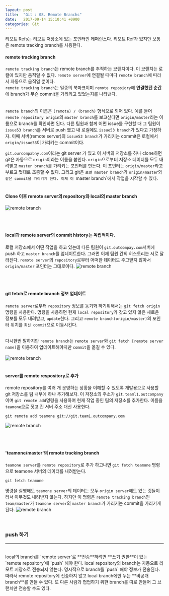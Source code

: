 ```yaml
---
layout: post
title:  "Git : 08. Remote Branchs"
date:   2017-09-14 15:10:41 +0900
categories: Git
---
```


리모트 Refs는 리모트 저장소에 있는 포인터인 레퍼런스다. 리모트 Ref가 있지만 보통은 remote tracking branch를 사용한다.

#### remote tracking branch
`remote tracking branch`는 remote branch를 추적하는 브랜치이다. 이 브랜치는 로컬에 있지만 움직일 수 없다. `remote server`에 연결될 때마다 `remote branch`에 따라서 자동으로 움직일 뿐이다. <br>
`remote tracking branch`는 일종의 북마크이며 `remote reposiory`에 **연결했던 순간**에 branch가 무슨 commit을 가리키고 있었는지를 나타낸다.
<br>
<br><br>
`remote branch`의 이름은 `(remote) / (branch)` 형식으로 되어 있다. 예를 들어 `remote repository origin`의 `master branch`를 보고싶다면 `origin/master`라는 이름으로 branch를 확인하면 된다. 다른 팀원과 함께 어떤 issue를 구현할 때 그 팀원이 `issue53 branch`를 서버로 push 했고 내 로컬에도 `issue53 branch`가 있다고 가정하자. 이때 서버(remote server)의 `issue53 branch`가 가리키는 commit은 로컬에서 `origin/issue53`이 가리키는 commit이다.

`git.ourcompabny.com`이라는 git server	가 있고 이 서버의 저장소를 하나 clone하면 git은 자동으로 `origin`이라는 이름을 붙인다. `origin`으로부터 저장소 데이터를 모두 내려받고 `master branch`를 가리키는 포인터를 만든다. 이 포인터는 `origin/master`라고 부르고 멋대로 조종할 수 없다. 그리고 git은 `로컬 master branch`가 `origin/master`와 `같은 commit을 가리키게 한다. 이제 이 `master branch`에서 작업을 시작할 수 있다.<br><br>


#### Clone 이후 remote server의 repository와 local의 master branch
![remote branch](https://git-scm.com/book/en/v2/images/remote-branches-1.png)

<br><br>

#### local과 remote server의 commit history는 독립적이다.
로컬 저장소에서 어떤 작업을 하고 있는데 다른 팀원이 `git.outcompay.com`서버에 push 하고 `master branch`를 업데이트한다. 그러면 이제 팀원 간의 히스토리는 서로 달라진다. `remote server`의 `repository`로부터 어떠한 데이터도 주고받지 않아서 `origin/master` 포인터는 그대로이다.
![remote branch](https://git-scm.com/book/en/v2/images/remote-branches-2.png)


<br><br>

#### git fetch로 remote branch 정보 업데이트
`remote server`로부터 `repository` 정보를 동기화 하기위해서는 `git fetch origin`명령을 사용한다. 명령을 사용하면 현재 `local repository`가 갖고 있지 않은 새로운 정보를 모두 내려받고, `update`한다. 그리고 `remote branch(origin/master)`의 포인터 위치를 `최신 commit`으로 이동시킨다.<br><br>

다시한번 말하지만 `remote branch`는 `remote server`와 `git fetch [remote server name]`을 이용하여 업데이트해야지만 `commit`을 옮길 수 있다.<br><br>
![remote branch](https://git-scm.com/book/en/v2/images/remote-branches-3.png)
<br><br>

#### server를 remote respository로 추가

remote repository를 여러 개 운영하는 상황을 이해할 수 있도록 개발용으로 사용할 git 저장소를 팀 내부에 하나 추가해보자. 이 저장소의 주소가 `git.teaml1.outcompany`이며 `git remote add`명령을 사용하여 현재 작업 중인 팀의 저장소를 추가한다. 이름을 `teamone`으로 짓고 긴 서버 주소 대신 사용한다.

```
git remote add teamone git://git.team1.outcompany.com
```

![remote branch](https://git-scm.com/book/en/v2/images/remote-branches-4.png)

<br><br>




#### 'teamone/master'의 remote tracking branch
`teamone server`를 `remote repository`로 추가 하고나면 `git fetch teamone` 명령으로 teamone 서버의 데이터를 내려받는다.

```
git fetch teamone
```

명령을 실행해도 `teamone server`의 데이터는 모두 `origin server`에도 있는 것들이라서 아무것도 내려받지 않는다. 하지만 이 명령은 `remote tracking branch`인 `team/master`가 `teamone server`의 `master branch`가 가리키는 commit을 가리키게 된다.
![remote branch](https://git-scm.com/book/en/v2/images/remote-branches-5.png)
<br><br><br>

### push 하기
<hr><br>
local의 branch를 `remote server`로 **전송**하려면 **쓰기 권한**이 있는 `remote repository`에 `push` 해야 한다. local repository의 branch는 자동으로 리모트 저장소로 전송되지 않는다. 명시적으로 branch를  `push` 해야 정보가 전송된다. 따라서 remote repository에 전송하지 않고 local branch에만 두는 **비공개 branch**를 만들 수 있다. 또 다른 사람과 협업하기 위한 branch를 따로 만들어 그 브랜치만 전송할 수도 있다.
